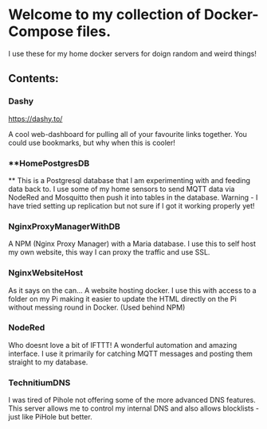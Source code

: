 # **Welcome to my collection of Docker-Compose files.**

I use these for my home docker servers for doign random and weird things!

## **Contents:**

### **Dashy**
https://dashy.to/

A cool web-dashboard for pulling all of your favourite links together.
You could use bookmarks, but why when this is cooler!

### **HomePostgresDB
**
This is a Postgresql database that I am experimenting with and feeding data back to.
I use some of my home sensors to send MQTT data via NodeRed and Mosquitto then push it into tables in the
database.
Warning - I have tried setting up replication but not sure if I got it working properly yet!

### **NginxProxyManagerWithDB**

A NPM (Nginx Proxy Manager) with a Maria database.
I use this to self host my own website, this way I can proxy the traffic and use SSL.

### **NginxWebsiteHost**

As it says on the can... A website hosting docker.
I use this with access to a folder on my Pi making it easier to update the HTML directly on the Pi without
messing round in Docker.
(Used behind NPM)

### **NodeRed**

Who doesnt love a bit of IFTTT!
A wonderful automation and amazing interface.
I use it primarily for catching MQTT messages and posting them straight to my database.

### **TechnitiumDNS**

I was tired of Pihole not offering some of the more advanced DNS features.
This server allows me to control my internal DNS and also allows blocklists - just like PiHole but better.
